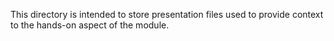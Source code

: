 This directory is intended to store presentation files used to provide context
to the hands-on aspect of the module.
